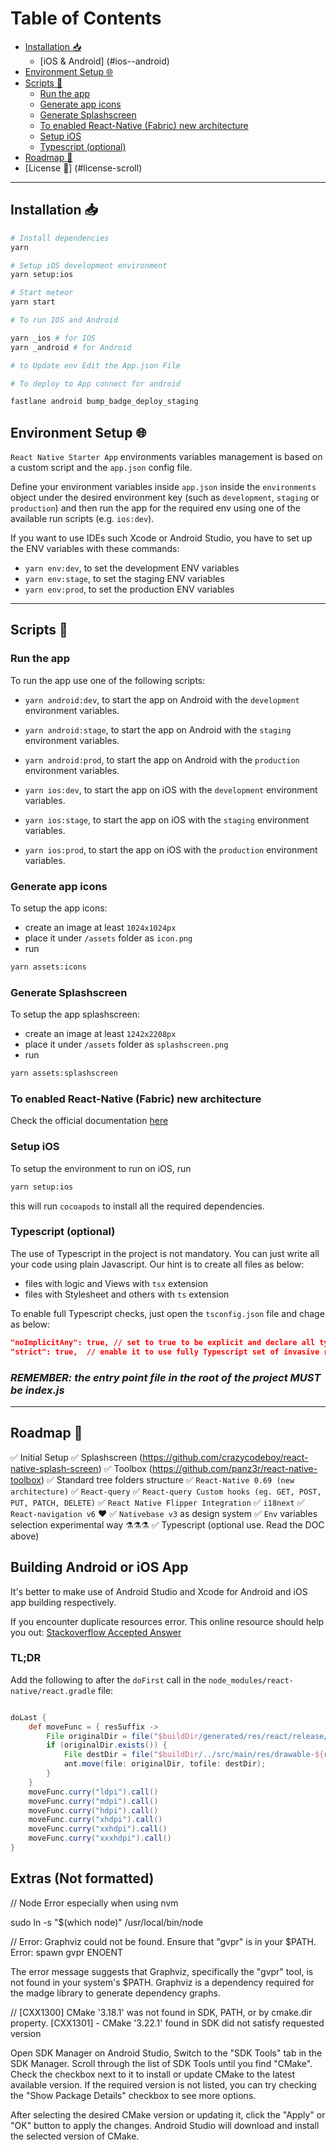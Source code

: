 
# Table of Contents <!-- omit in toc -->

- [Installation :inbox_tray:](#installation-inbox_tray)
  - [iOS & Android] (#ios--android)
- [Environment Setup :globe_with_meridians:](#environment-setup-globe_with_meridians)
- [Scripts :wrench:](#scripts-wrench)
  - [Run the app](#run-the-app)
  - [Generate app icons](#generate-app-icons)
  - [Generate Splashscreen](#generate-splashscreen)
  - [To enabled React-Native (Fabric) new architecture](#to-enabled-react-native-fabric-new-architecture)
  - [Setup iOS](#setup-ios)
  - [Typescript (optional)](#typescript-optional)
- [Roadmap :running:](#roadmap-running)
- [License :scroll:] (#license-scroll)

---

## Installation :inbox_tray:

```bash
# Install dependencies
yarn

# Setup iOS development environment
yarn setup:ios

# Start meteor 
yarn start

# To run IOS and Android 

yarn _ios # for IOS 
yarn _android # for Android 

# to Update env Edit the App.json File

# To deploy to App connect for android 

fastlane android bump_badge_deploy_staging

```

## Environment Setup :globe_with_meridians:

`React Native Starter App` environments variables management is based on a custom script and the `app.json` config file.

Define your environment variables inside `app.json` inside the `environments` object under the desired
environment key (such as `development`, `staging` or `production`) and then run the app for the required env
using one of the available run scripts (e.g. `ios:dev`).

If you want to use IDEs such Xcode or Android Studio, you have to set up the ENV variables with these commands:

- `yarn env:dev`, to set the development ENV variables
- `yarn env:stage`, to set the staging ENV variables
- `yarn env:prod`, to set the production ENV variables

---

## Scripts :wrench:

### Run the app

To run the app use one of the following scripts:

- `yarn android:dev`, to start the app on Android with the `development` environment variables.
- `yarn android:stage`, to start the app on Android with the `staging` environment variables.
- `yarn android:prod`, to start the app on Android with the `production` environment variables.

- `yarn ios:dev`, to start the app on iOS with the `development` environment variables.
- `yarn ios:stage`, to start the app on iOS with the `staging` environment variables.
- `yarn ios:prod`, to start the app on iOS with the `production` environment variables.

### Generate app icons

To setup the app icons:

- create an image at least `1024x1024px`
- place it under `/assets` folder as `icon.png`
- run

```sh
yarn assets:icons
```

### Generate Splashscreen

To setup the app splashscreen:

- create an image at least `1242x2208px`
- place it under `/assets` folder as `splashscreen.png`
- run

```sh
yarn assets:splashscreen
```

### To enabled React-Native (Fabric) new architecture

Check the official documentation [here](https://reactnative.dev/docs/new-architecture-intro)

### Setup iOS

To setup the environment to run on iOS, run

```sh
yarn setup:ios
```

this will run `cocoapods` to install all the required dependencies.

### Typescript (optional)

The use of Typescript in the project is not mandatory.
You can just write all your code using plain Javascript.
Our hint is to create all files as below:

- files with logic and Views with `tsx` extension
- files with Stylesheet and others with `ts` extension

To enable full Typescript checks, just open the `tsconfig.json` file and chage as below:

```json
"noImplicitAny": true, // set to true to be explicit and declare all types now<br/>
"strict": true,  // enable it to use fully Typescript set of invasive rules<br/>
```

### _REMEMBER: the entry point file in the root of the project MUST be index.js_

---

## Roadmap :running:

✅ Initial Setup
✅ Splashscreen (<https://github.com/crazycodeboy/react-native-splash-screen>)
✅ Toolbox (<https://github.com/panz3r/react-native-toolbox>)
✅ Standard tree folders structure
✅ `React-Native 0.69 (new architecture)`
✅ `React-query`
✅ `React-query Custom hooks (eg. GET, POST, PUT, PATCH, DELETE)`
✅ `React Native Flipper Integration`
✅ `i18next`
✅ `React-navigation v6` ❤️
✅ `Nativebase v3` as design system
✅ `Env` variables selection experimental way ⚗️⚗️⚗️
✅ Typescript (optional use. Read the DOC above)

## Building Android or iOS App

It's better to make use of Android Studio and Xcode for Android and iOS app building respectively.

If you encounter duplicate resources error. This online resource should help you out:
[Stackoverflow Accepted Answer](https://stackoverflow.com/questions/53239705/react-native-error-duplicate-resources-android)

### TL;DR

Add the following to after the `doFirst` call in the `node_modules/react-native/react.gradle` file:

```gradle

doLast {
    def moveFunc = { resSuffix ->
        File originalDir = file("$buildDir/generated/res/react/release/drawable-${resSuffix}");
        if (originalDir.exists()) {
            File destDir = file("$buildDir/../src/main/res/drawable-${resSuffix}");
            ant.move(file: originalDir, tofile: destDir);
        }
    }
    moveFunc.curry("ldpi").call()
    moveFunc.curry("mdpi").call()
    moveFunc.curry("hdpi").call()
    moveFunc.curry("xhdpi").call()
    moveFunc.curry("xxhdpi").call()
    moveFunc.curry("xxxhdpi").call()
}
```

## Extras (Not formatted)

// Node Error especially when using nvm

sudo ln -s "$(which node)" /usr/local/bin/node

// Error: Graphviz could not be found. Ensure that "gvpr" is in your $PATH. Error: spawn gvpr ENOENT

The error message suggests that Graphviz, specifically the "gvpr" tool, is not found in your system's $PATH. Graphviz is a dependency required for the madge library to generate dependency graphs.

// [CXX1300] CMake '3.18.1' was not found in SDK, PATH, or by cmake.dir property.
[CXX1301] - CMake '3.22.1' found in SDK did not satisfy requested version

Open SDK Manager on Android Studio, Switch to the "SDK Tools" tab in the SDK Manager.
Scroll through the list of SDK Tools until you find "CMake". Check the checkbox next to it to install or update CMake to the latest available version. If the required version is not listed, you can try checking the "Show Package Details" checkbox to see more options.

After selecting the desired CMake version or updating it, click the "Apply" or "OK" button to apply the changes. Android Studio will download and install the selected version of CMake.
